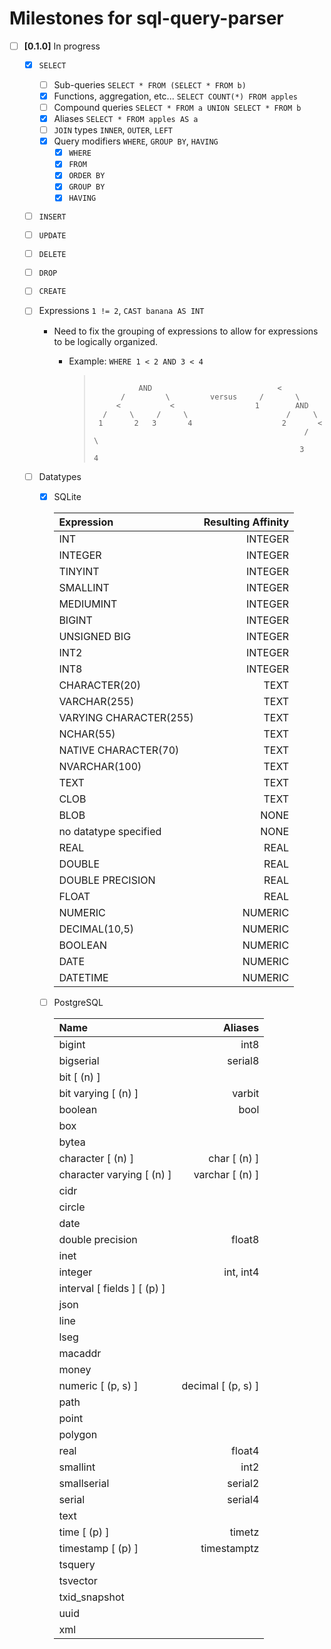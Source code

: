 # Milestones for sql-query-parser

- [ ] **[0.1.0]** In progress
  - [x] `SELECT`
    - [ ] Sub-queries `SELECT * FROM (SELECT * FROM b)`
    - [x] Functions, aggregation, etc... `SELECT COUNT(*) FROM apples`
    - [ ] Compound queries `SELECT * FROM a UNION SELECT * FROM b`
    - [x] Aliases `SELECT * FROM apples AS a`
    - [ ] `JOIN` types `INNER`, `OUTER`, `LEFT`
    - [x] Query modifiers `WHERE`, `GROUP BY`, `HAVING`
      - [x] `WHERE`
      - [x] `FROM`
      - [x] `ORDER BY`
      - [x] `GROUP BY`
      - [x] `HAVING`
  - [ ] `INSERT`
  - [ ] `UPDATE`
  - [ ] `DELETE`
  - [ ] `DROP`
  - [ ] `CREATE`
  - [ ] Expressions `1 != 2`, `CAST banana AS INT`
    - Need to fix the grouping of expressions to allow for expressions to be logically organized.
      - Example: `WHERE 1 < 2 AND 3 < 4`

        > ```
        >
        >           AND                            <
        >       /         \         versus     /       \
        >      <           <                  1        AND
        >   /     \     /     \                      /     \
        >  1       2   3       4                    2       <
        >                                                /     \
        >                                               3       4
        > ```

  - [ ] Datatypes
    - [x] SQLite

      | Expression                  | Resulting Affinity |
      |:--------------------------- | ------------------:|
      | INT                         | INTEGER            |
      | INTEGER                     | INTEGER            |
      | TINYINT                     | INTEGER            |
      | SMALLINT                    | INTEGER            |
      | MEDIUMINT                   | INTEGER            |
      | BIGINT                      | INTEGER            |
      | UNSIGNED BIG                | INTEGER            |
      | INT2                        | INTEGER            |
      | INT8	                      | INTEGER            |
      | CHARACTER(20)               | TEXT               |
      | VARCHAR(255)                | TEXT               |
      | VARYING CHARACTER(255)      | TEXT               |
      | NCHAR(55)                   | TEXT               |
      | NATIVE CHARACTER(70)        | TEXT               |
      | NVARCHAR(100)               | TEXT               |
      | TEXT                        | TEXT               |
      | CLOB	                      | TEXT               |
      | BLOB                        | NONE               |
      | no datatype specified	      | NONE               |
      | REAL                        | REAL               |
      | DOUBLE                      | REAL               |
      | DOUBLE PRECISION            | REAL               |
      | FLOAT	                      | REAL               |
      | NUMERIC                     | NUMERIC            |
      | DECIMAL(10,5)               | NUMERIC            |
      | BOOLEAN                     | NUMERIC            |
      | DATE                        | NUMERIC            |
      | DATETIME	                  | NUMERIC            |

    - [ ] PostgreSQL

      | Name                        | Aliases            |
      |:--------------------------- | ------------------:|
      | bigint                      | int8	             |
      | bigserial	                  | serial8	           |
      | bit [ (n) ]	 	              |                    |
      | bit varying [ (n) ]	        | varbit	           |
      | boolean	                    | bool	             |
      | box	 	                      |                    |
      | bytea	 	                    |                    |
      | character [ (n) ]	          | char [ (n) ]       |
      | character varying [ (n) ]   |	varchar [ (n) ]    |
      | cidr                        |                    |
      | circle                      |                    |
      | date                        |                    |
      | double precision	          | float8             |
      | inet	 	                    |                    |
      | integer	                    | int, int4	         |
      | interval [ fields ] [ (p) ] |                    |
      | json                        |                    |
      | line	 	                    |                    |
      | lseg	                      |                    |
      | macaddr	                    |                    |
      | money	                      |                    |
      | numeric [ (p, s) ]          | decimal [ (p, s) ] |
      | path                        |                    |
      | point                       |                    |
      | polygon	                    |                    |
      | real	                      | float4             |
      | smallint                    | int2               |
      | smallserial	                | serial2            |
      | serial                      | serial4            |
      | text                        |                    |
      | time [ (p) ] 	              | timetz             |
      | timestamp [ (p) ]           | timestamptz	      |
      | tsquery                     |                    |
      | tsvector                    |                    |
      | txid_snapshot	              |                    |
      | uuid                        |                    |
      | xml                         |                    |
